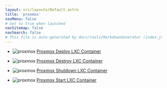```yaml
---
layout: src/layouts/Default.astro
title: 'proxmox'
navMenu: false
# Set to true when launched
navSitemap: false
navSearch: false
# This file is auto-generated by docs/tools/MarkdownGenerator (index.js)
---
```


<ul>

<li>

![proxmox](https://i.octopus.com/library/step-templates/proxmox.png) [Proxmox Deploy LXC Container](/integrations/proxmox/proxmox-deploy-lxc-container)

</li>
        
<li>

![proxmox](https://i.octopus.com/library/step-templates/proxmox.png) [Proxmox Destroy LXC Container](/integrations/proxmox/proxmox-destroy-lxc-container)

</li>
        
<li>

![proxmox](https://i.octopus.com/library/step-templates/proxmox.png) [Proxmox Shutdown LXC Container](/integrations/proxmox/proxmox-shutdown-lxc-container)

</li>
        
<li>

![proxmox](https://i.octopus.com/library/step-templates/proxmox.png) [Proxmox Start LXC Container](/integrations/proxmox/proxmox-start-lxc-container)

</li>
        
</ul>
